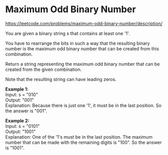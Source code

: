 # Maximum Odd Binary Number
https://leetcode.com/problems/maximum-odd-binary-number/description/

You are given a binary string s that contains at least one '1'.

You have to rearrange the bits in such a way that the resulting binary number is the maximum odd binary number that can be created from this combination.

Return a string representing the maximum odd binary number that can be created from the given combination.

Note that the resulting string can have leading zeros.

<b>Example 1:</b>\
Input: s = "010"\
Output: "001"\
Explanation: Because there is just one '1', it must be in the last position. So the answer is "001".

<b>Example 2:</b>\
Input: s = "0101"\
Output: "1001"\
Explanation: One of the '1's must be in the last position. The maximum number that can be made with the remaining digits is "100". So the answer is "1001".